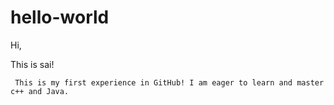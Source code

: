 # hello-world
Hi,

This is sai!
     
     This is my first experience in GitHub! I am eager to learn and master c++ and Java.
